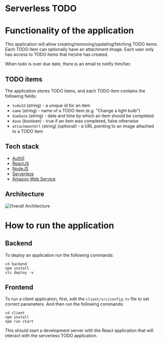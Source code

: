 # Serverless TODO


# Functionality of the application

This application will allow creating/removing/updating/fetching TODO items. Each TODO item can optionally have an attachment image. Each user only has access to TODO items that he/she has created.

When todo is over due date, there is an email to notify him/her.

## TODO items

The application stores TODO items, and each TODO item contains the following fields:

* `todoId` (string) - a unique id for an item
* `name` (string) - name of a TODO item (e.g. "Change a light bulb")
* `dueDate` (string) - date and time by which an item should be completed
* `done` (boolean) - true if an item was completed, false otherwise
* `attachmentUrl` (string) (optional) - a URL pointing to an image attached to a TODO item

## Tech stack

* <a href="https://manage.auth0.com/" target="_blank">Auth0</a>
* <a href="https://reactjs.org/" target="_blank">ReactJS</a>
* <a href="https://nodejs.org/en/download/package-manager/" target="_blank">NodeJS</a>
* <a href="https://www.serverless.com/" target="_blank">Serverless</a>
* <a href="https://aws.amazon.com/" target="_blank">Amazon Web Service</a>
   
## Architecture
![Overall Architecture](architecture/overall-architecture.png?raw=true)

# How to run the application

## Backend

To deploy an application run the following commands:

```
cd backend
npm install
sls deploy -v
```

## Frontend

To run a client application, first, edit the `client/src/config.ts` file to set correct parameters. And then run the following commands:

```
cd client
npm install
npm run start
```

This should start a development server with the React application that will interact with the serverless TODO application.
